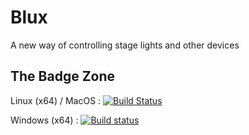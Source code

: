 # Blux
A new way of controlling stage lights and other devices


## The Badge Zone
Linux (x64) / MacOS :  [![Build Status](https://travis-ci.com/benkuper/Blux.svg?branch=master)](https://travis-ci.com/benkuper/Blux)

Windows (x64) : [![Build status](https://ci.appveyor.com/api/projects/status/7lskg35ttnsv99cq?svg=true)](https://ci.appveyor.com/project/benkuper/Blux)
